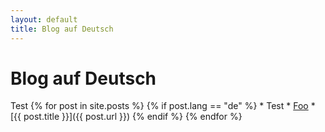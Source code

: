 ```yaml
---
layout: default
title: Blog auf Deutsch
---
```


# Blog auf Deutsch

Test
{% for post in site.posts %}
  {% if post.lang == "de" %}
    * Test
    * [Foo](www.github.com)
    * [{{ post.title }}]({{ post.url }})
  {% endif %}
{% endfor %}
